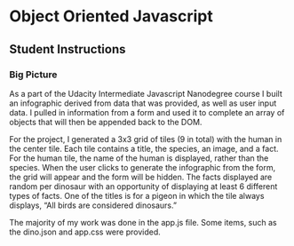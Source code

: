 # Object Oriented Javascript 

## Student Instructions

### Big Picture

As a part of the Udacity Intermediate Javascript Nanodegree course I built an infographic derived from data that was provided, as well as user input data. I pulled in information from a form and used it to complete an array of objects that will then be appended back to the DOM. 

For the project, I generated a 3x3 grid of tiles (9 in total) with the human in the center tile. Each tile contains a title, the species, an image, and a fact. For the human tile, the name of the human is displayed, rather than the species. When the user clicks to generate the infographic from the form, the grid will appear and the form will be hidden. The facts displayed are random per dinosaur with an opportunity of displaying at least 6 different types of facts. One of the titles is for a pigeon in which the tile always displays, “All birds are considered dinosaurs.”

The majority of my work was done in the app.js file. Some items, such as the dino.json and app.css were provided.
